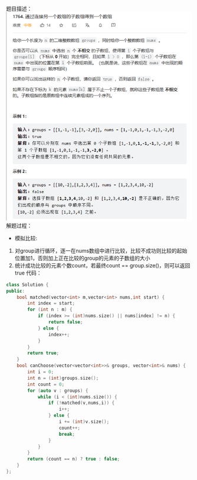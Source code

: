 题目描述：  
![image](/basical/array/image/image23.png)  
解题过程：  
* 模拟比较:
1. 对group进行循环，逐一在nums数组中进行比较，比较不成功则比较的起始位置加1，否则加上正在比较的group的元素的子数组的大小
2. 统计成功比较的元素个数count，若最终count == group.size()，则可以返回true
代码：  
```cpp
class Solution {
public:
    bool matched(vector<int> m,vector<int> nums,int start) {
        int index = start;
        for (int n : m) {
            if (index >= (int)nums.size() || nums[index] != n) {
                return false;
            } else {
                index++;
            }
        }
        return true;
    }
    bool canChoose(vector<vector<int>>& groups, vector<int>& nums) {
        int i = 0;
        int n = (int)groups.size();
        int count = 0;
        for (auto v : groups) {
            while (i < (int)nums.size()) {
                if (!matched(v,nums,i)) {
                    i++;
                } else {
                    i += (int)v.size();
                    count++;
                    break; 
                }
            }
        }
        return (count == n) ? true : false;
    }
};
```